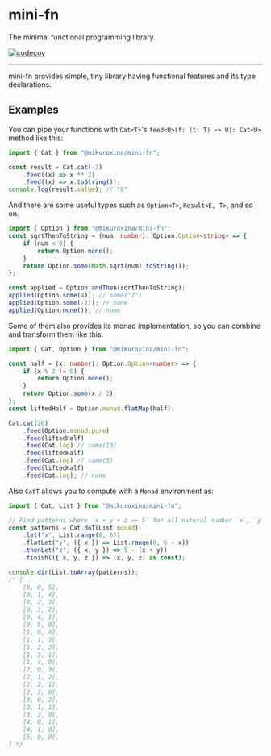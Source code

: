 # mini-fn

The minimal functional programming library.

[![codecov](https://codecov.io/github/MikuroXina/mini-fn/branch/main/graph/badge.svg?token=3HZ2Y5T1A2)](https://codecov.io/github/MikuroXina/mini-fn)

---

mini-fn provides simple, tiny library having functional features and its type
declarations.

## Examples

You can pipe your functions with `Cat<T>`'s `feed<U>(f: (t: T) => U): Cat<U>`
method like this:

```ts
import { Cat } from "@mikuroxina/mini-fn";

const result = Cat.cat(-3)
    .feed((x) => x ** 2)
    .feed((x) => x.toString());
console.log(result.value); // "9"
```

And there are some useful types such as `Option<T>`, `Result<E, T>`, and so on.

```ts
import { Option } from "@mikuroxina/mini-fn";
const sqrtThenToString = (num: number): Option.Option<string> => {
    if (num < 0) {
        return Option.none();
    }
    return Option.some(Math.sqrt(num).toString());
};

const applied = Option.andThen(sqrtThenToString);
applied(Option.some(4)); // some("2")
applied(Option.some(-1)); // none
applied(Option.none()); // none
```

Some of them also provides its monad implementation, so you can combine and
transform them like this:

```ts
import { Cat, Option } from "@mikuroxina/mini-fn";

const half = (x: number): Option.Option<number> => {
    if (x % 2 != 0) {
        return Option.none();
    }
    return Option.some(x / 2);
};
const liftedHalf = Option.monad.flatMap(half);

Cat.cat(20)
    .feed(Option.monad.pure)
    .feed(liftedHalf)
    .feed(Cat.log) // some(10)
    .feed(liftedHalf)
    .feed(Cat.log) // some(5)
    .feed(liftedHalf)
    .feed(Cat.log); // none
```

Also `CatT` allows you to compute with a `Monad` environment as:

```ts
import { Cat, List } from "@mikuroxina/mini-fn";

// Find patterns where `x + y + z == 5` for all natural number `x`, `y`, and `z`.
const patterns = Cat.doT(List.monad)
    .let("x", List.range(0, 6))
    .flatLet("y", ({ x }) => List.range(0, 6 - x))
    .thenLet("z", ({ x, y }) => 5 - (x + y))
    .finish(({ x, y, z }) => [x, y, z] as const);

console.dir(List.toArray(patterns));
/* [
    [0, 0, 5],
    [0, 1, 4],
    [0, 2, 3],
    [0, 3, 2],
    [0, 4, 1],
    [0, 5, 0],
    [1, 0, 4],
    [1, 1, 3],
    [1, 2, 2],
    [1, 3, 1],
    [1, 4, 0],
    [2, 0, 3],
    [2, 1, 2],
    [2, 2, 1],
    [2, 3, 0],
    [3, 0, 2],
    [3, 1, 1],
    [3, 2, 0],
    [4, 0, 1],
    [4, 1, 0],
    [5, 0, 0],
] */
```

